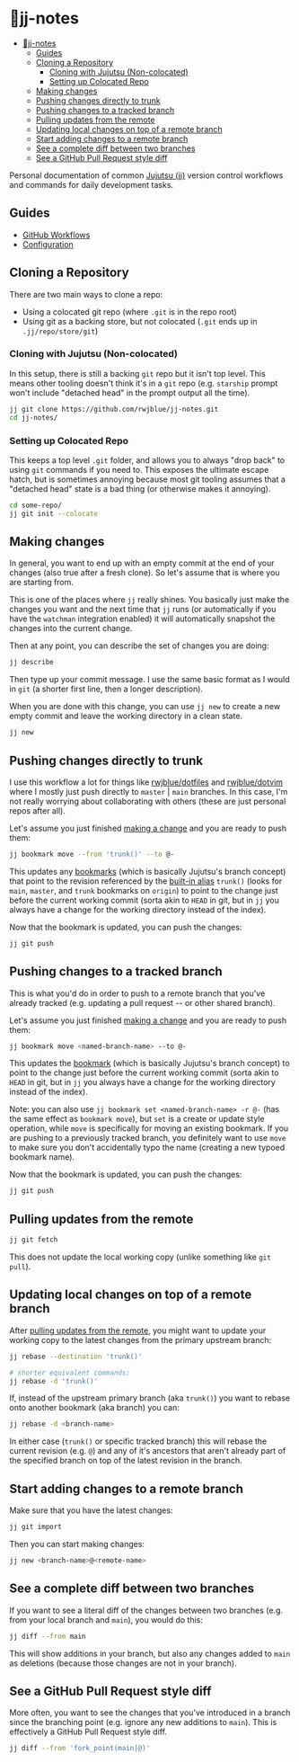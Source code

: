 # 🍐jj-notes

<!--toc:start-->
- [🍐jj-notes](#🍐jj-notes)
  - [Guides](#guides)
  - [Cloning a Repository](#cloning-a-repository)
    - [Cloning with Jujutsu (Non-colocated)](#cloning-with-jujutsu-non-colocated)
    - [Setting up Colocated Repo](#setting-up-colocated-repo)
  - [Making changes](#making-changes)
  - [Pushing changes directly to trunk](#pushing-changes-directly-to-trunk)
  - [Pushing changes to a tracked branch](#pushing-changes-to-a-tracked-branch)
  - [Pulling updates from the remote](#pulling-updates-from-the-remote)
  - [Updating local changes on top of a remote branch](#updating-local-changes-on-top-of-a-remote-branch)
  - [Start adding changes to a remote branch](#start-adding-changes-to-a-remote-branch)
  - [See a complete diff between two branches](#see-a-complete-diff-between-two-branches)
  - [See a GitHub Pull Request style diff](#see-a-github-pull-request-style-diff)
<!--toc:end-->

Personal documentation of common [Jujutsu (jj)](https://github.com/jj-vcs/jj)
version control workflows and commands for daily development tasks.

## Guides

- [GitHub Workflows](./docs/github_workflows.md)
- [Configuration](./docs/config.md)

## Cloning a Repository

There are two main ways to clone a repo:

- Using a colocated git repo (where `.git` is in the repo root)
- Using git as a backing store, but not colocated (`.git` ends up in
  `.jj/repo/store/git`)

### Cloning with Jujutsu (Non-colocated)

In this setup, there is still a backing `git` repo but it isn't top level. This
means other tooling doesn't think it's in a `git` repo (e.g. `starship` prompt
won't include "detached head" in the prompt output all the time).

```sh
jj git clone https://github.com/rwjblue/jj-notes.git
cd jj-notes/
```

### Setting up Colocated Repo

This keeps a top level `.git` folder, and allows you to always "drop back" to
using `git` commands if you need to. This exposes the ultimate escape hatch,
but is sometimes annoying because most git tooling assumes that a "detached
head" state is a bad thing (or otherwise makes it annoying).

```sh
cd some-repo/
jj git init --colocate
```

## Making changes

In general, you want to end up with an empty commit at the end of your changes
(also true after a fresh clone). So let's assume that is where you are starting
from.

This is one of the places where `jj` really shines. You basically just make the
changes you want and the next time that `jj` runs (or automatically if you have
the `watchman` integration enabled) it will automatically snapshot the changes
into the current change.

Then at any point, you can describe the set of changes you are doing:

```sh
jj describe
```

Then type up your commit message. I use the same basic format as I would in
`git` (a shorter first line, then a longer description).

When you are done with this change, you can use `jj new` to create a new empty
commit and leave the working directory in a clean state.

```sh
jj new
```

## Pushing changes directly to trunk

I use this workflow a lot for things like
[rwjblue/dotfiles](https://github.com/rwjblue/dotfiles) and
[rwjblue/dotvim](https://github.com/rwjblue/dotvim) where I mostly just push
directly to `master` | `main` branches. In this case, I'm not really worrying
about collaborating with others (these are just personal repos after all).

Let's assume you just finished [making a change](#making-changes) and you are
ready to push them:

```sh
jj bookmark move --from 'trunk()' --to @-
```

This updates any [bookmarks](https://jj-vcs.github.io/jj/latest/bookmarks/)
(which is basically Jujutsu's branch concept) that point to the revision
referenced by the [built-in
alias](https://github.com/jj-vcs/jj/blob/v0.25.0/docs/revsets.md#built-in-aliases)
`trunk()` (looks for `main`, `master`, and `trunk` bookmarks on `origin`)
 to point to the change just before the current working commit (sorta akin to
`HEAD` in git, but in `jj` you always have a change for the working directory
instead of the index).

Now that the bookmark is updated, you can push the changes:

```sh
jj git push
```

## Pushing changes to a tracked branch

This is what you'd do in order to push to a remote branch that you've already
tracked (e.g. updating a pull request -- or other shared branch).

Let's assume you just finished [making a change](#making-changes) and you are
ready to push them:

```sh
jj bookmark move <named-branch-name> --to @-
```

This updates the [bookmark](https://jj-vcs.github.io/jj/latest/bookmarks/)
(which is basically Jujutsu's branch concept) to point to the change just
before the current working commit (sorta akin to `HEAD` in git, but in `jj`
you always have a change for the working directory instead of the index).

Note: you can also use `jj bookmark set <named-branch-name> -r @-` (has the
same effect as `bookmark move`), but `set` is a create or update style
operation, while `move` is specifically for moving an existing bookmark. If you
are pushing to a previously tracked branch, you definitely want to use `move`
to make sure you don't accidentally typo the name (creating a new typoed
bookmark name).

Now that the bookmark is updated, you can push the changes:

```sh
jj git push
```

## Pulling updates from the remote

```sh
jj git fetch
```

This does not update the local working copy (unlike something like `git pull`).

## Updating local changes on top of a remote branch

After [pulling updates from the remote](#pulling-updates-from-the-remote), you
might want to update your working copy to the latest changes from the primary
upstream branch:

```sh
jj rebase --destination 'trunk()'

# shorter equivalent commands:
jj rebase -d 'trunk()'
```

If, instead of the upstream primary branch (aka `trunk()`) you want to rebase
onto another bookmark (aka branch) you can:

```sh
jj rebase -d <branch-name>
```

In either case (`trunk()` or specific tracked branch) this will rebase the
current revision (e.g. `@`) and any of it's ancestors that aren't already part
of the specified branch on top of the latest revision in the branch.

## Start adding changes to a remote branch

Make sure that you have the latest changes:

```sh
jj git import
```

Then you can start making changes:

```sh
jj new <branch-name>@<remote-name>
```

## See a complete diff between two branches

If you want to see a literal diff of the changes between two branches (e.g.
from your local branch and `main`), you would do this:

```sh
jj diff --from main
```

This will show additions in your branch, but also any changes added to `main`
as deletions (because those changes are not in your branch).

## See a GitHub Pull Request style diff

More often, you want to see the changes that you've introduced in a branch
since the branching point (e.g. ignore any new additions to `main`). This is
effectively a GitHub Pull Request style diff.

```sh
jj diff --from 'fork_point(main|@)'
```
